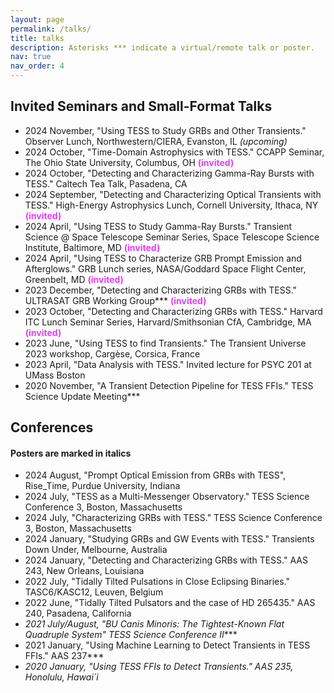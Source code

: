 ```yaml
---
layout: page
permalink: /talks/
title: talks
description: Asterisks *** indicate a virtual/remote talk or poster.
nav: true
nav_order: 4
---
```


<h2>Invited Seminars and Small-Format Talks</h2>

<ul>
    <li> 2024 November, "Using TESS to Study GRBs and Other Transients." Observer Lunch, Northwestern/CIERA, Evanston, IL <i>(upcoming)</i></li>
    <li> 2024 October, "Time-Domain Astrophysics with TESS." CCAPP Seminar, The Ohio State University, Columbus, OH <b style="color:#e63cf7">(invited)</b> </li>
    <li> 2024 October, "Detecting and Characterizing Gamma-Ray Bursts with TESS." Caltech Tea Talk, Pasadena, CA</li>
    <li> 2024 September, "Detecting and Characterizing Optical Transients with TESS." High-Energy Astrophysics Lunch, Cornell University, Ithaca, NY <b style="color:#e63cf7">(invited)</b> </li>
    <li> 2024 April, "Using TESS to Study Gamma-Ray Bursts." Transient Science @ Space Telescope Seminar Series, Space
    Telescope Science Institute, Baltimore, MD <b style="color:#e63cf7">(invited)</b> </li>
    <li> 2024 April, "Using TESS to Characterize GRB Prompt Emission and Afterglows." GRB Lunch series, NASA/Goddard Space Flight Center, Greenbelt, MD <b style="color:#e63cf7">(invited)</b> </li>
    <li> 2023 December, "Detecting and Characterizing GRBs with TESS." ULTRASAT GRB Working Group*** <b style="color:#e63cf7">(invited)</b> </li>
    <li> 2023 October, "Detecting and Characterizing GRBs with TESS." Harvard ITC Lunch Seminar Series, Harvard/Smithsonian CfA, Cambridge, MA <b style="color:#e63cf7">(invited)</b> </li>
    <li> 2023 June, "Using TESS to find Transients." The Transient Universe 2023 workshop, Cargèse, Corsica, France</li>
    <li> 2023 April, "Data Analysis with TESS." Invited lecture for PSYC 201 at UMass Boston</li>
    <li> 2020 November, "A Transient Detection Pipeline for TESS FFIs." TESS Science Update Meeting***</li>
</ul>

<h2>Conferences</h2>
<h4> Posters are marked in italics </h4>

<ul>
    <li> 2024 August, "Prompt Optical Emission from GRBs with TESS", Rise_Time, Purdue University, Indiana</li>
    <li> 2024 July, "TESS as a Multi-Messenger Observatory." TESS Science Conference 3, Boston, Massachusetts</li>
    <li> 2024 July, "Characterizing GRBs with TESS." TESS Science Conference 3, Boston, Massachusetts</li>
    <li> 2024 January, "Studying GRBs and GW Events with TESS." Transients Down Under, Melbourne, Australia</li>
    <li> 2024 January, "Detecting and Characterizing GRBs with TESS." AAS 243, New Orleans, Louisiana</li>
    <li> 2022 July, "Tidally Tilted Pulsations in Close Eclipsing Binaries." TASC6/KASC12, Leuven, Belgium</li>
    <li> 2022 June, "Tidally Tilted Pulsators and the case of HD 265435." AAS 240, Pasadena, California</li>
    <li><i>2021 July/August, "BU Canis Minoris: The Tightest-Known Flat Quadruple System" TESS Science Conference II</i>***</li>
    <li> 2021 January, "Using Machine Learning to Detect Transients in TESS FFIs." AAS 237***</li>
    <li><i>2020 January, "Using TESS FFIs to Detect Transients." AAS 235, Honolulu, Hawai`i</i></li>
</ul>